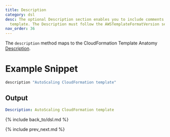 ```yaml
---
title: Description
category: dsl
desc: The optional Description section enables you to include comments about your
  template. The Description must follow the AWSTemplateFormatVersion section.
nav_order: 36
---
```


The `description` method maps to the CloudFormation Template Anatomy [Description](https://docs.aws.amazon.com/AWSCloudFormation/latest/UserGuide/template-description-structure.html).

# Example Snippet


```ruby
description "AutoScaling CloudFormation template"
```

## Output

```yaml
Description: AutoScaling CloudFormation template
```

{% include back_to/dsl.md %}

{% include prev_next.md %}
